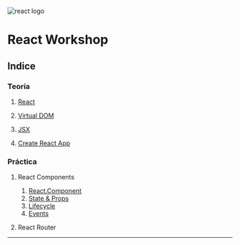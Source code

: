 ![react logo](https://xabikos.gallerycdn.vsassets.io/extensions/xabikos/reactsnippets/1.2.1/1486301381125/Microsoft.VisualStudio.Services.Icons.Default)

# React Workshop

## Indice

### Teoría 

1. [React](#react)

2. [Virtual DOM](#virtual-dom)

3. [JSX](#jsx)

4. [Create React App](#create-react-app)

### Práctica

1. React Components
    1. [React.Component](https://facebook.github.io/react/docs/react-component.html)
    2. [State & Props](https://facebook.github.io/react/docs/react-component.html#instance-properties)
    3. [Lifecycle](https://facebook.github.io/react/docs/react-component.html#the-component-lifecycle)
    4. [Events](https://facebook.github.io/react/docs/handling-events.html)

2. React Router

---
